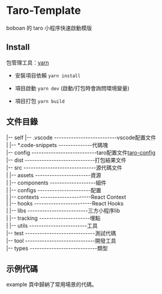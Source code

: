 # Taro-Template

boboan 的 taro 小程序快速啟動模版

## Install

包管理工具：[yarn](https://www.yarnpkg.cn/)

- 安裝項目依賴  ```yarn install  ```

- 項目啟動 ```yarn dev``` (啟動/打包時會詢問環境變量)

- 項目打包 ```yarn build```

## 文件目錄  

|-- self
    |-- .vscode --------------------------vscode配置文件  
    |   |-- *.code-snippets --------------代碼塊  
    |-- config ---------------------------taro配置文件[taro-config](https://taro-docs.jd.com/docs/config)  
    |-- dist -----------------------------打包結果文件  
    |-- src ------------------------------源代碼文件  
    |   |-- assets -----------------------資源  
    |   |-- components -------------------組件  
    |   |-- configs ----------------------配置  
    |   |-- contexts ---------------------React Context  
    |   |-- hooks ------------------------React Hooks  
    |   |-- libs -------------------------三方小程序lib  
    |   |-- tracking ---------------------埋點  
    |   |-- utils ------------------------工具  
    |-- test -----------------------------測試代碼  
    |-- tool -----------------------------開發工具  
    |-- types ----------------------------類型  
    

## 示例代碼

example 頁中歸納了常用場景的代碼。